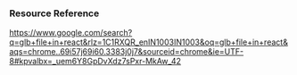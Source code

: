 ### Resource Reference 
https://www.google.com/search?q=glb+file+in+react&rlz=1C1RXQR_enIN1003IN1003&oq=glb+file+in+react&aqs=chrome..69i57j69i60.3383j0j7&sourceid=chrome&ie=UTF-8#kpvalbx=_uem6Y8GpDvXdz7sPxr-MkAw_42